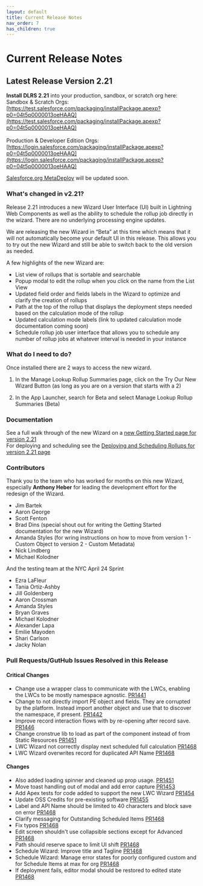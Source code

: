 ```yaml
---
layout: default
title: Current Release Notes
nav_order: 7
has_children: true
---
```


# Current Release Notes

## Latest Release Version 2.21
**Install DLRS 2.21** into your production, sandbox, or scratch org here:<br>
Sandbox & Scratch Orgs:
<br> [https://test.salesforce.com/packaging/installPackage.apexp?p0=04t5p0000013oeHAAQ](https://test.salesforce.com/packaging/installPackage.apexp?p0=04t5p0000013oeHAAQ)
<br><br>
Production & Developer Edition Orgs:
<br> [https://login.salesforce.com/packaging/installPackage.apexp?p0=04t5p0000013oeHAAQ](https://login.salesforce.com/packaging/installPackage.apexp?p0=04t5p0000013oeHAAQ)

[Salesforce.org MetaDeploy](https://install.salesforce.org/products/dlrs/latest) will be updated soon. 

### What's changed in v2.21?
Release 2.21 introduces a new Wizard User Interface (UI) built in Lightning Web Components as well as the ability to schedule the rollup job directly in the wizard. There are no underlying processing engine updates. 

We are releasing the new Wizard in “Beta” at this time which means that it will not automatically become your default UI in this release. This allows you to try out the new Wizard and still be able to switch back to the old version as needed. 

A few highlights of the new Wizard are: 
* List view of rollups that is sortable and searchable 
* Popup modal to edit the rollup when you click on the name from the List View
* Updated field order and fields labels in the Wizard to optimize and clarify the creation of rollups
* Path at the top of the rollup that displays the deployment steps needed based on the calculation mode of the rollup 
* Updated calculation mode labels (link to updated calculation mode documentation coming soon) 
* Schedule rollup job user interface that allows you to schedule any number of rollup jobs at whatever interval is needed in your instance 

### What do I need to do?
Once installed there are 2 ways to access the new wizard.
1. In the Manage Lookup Rollup Summaries page, click on the Try Our New Wizard Button (as long as you are on a version that starts with a 2)

2. In the App Launcher, search for Beta and select Manage Lookup Rollup Summaries (Beta) 


### Documentation
See a full walk through of the new Wizard on a [new Getting Started page for version 2.21](https://sfdo-community-sprints.github.io/DLRS-Documentation/User%20Guide/getting_started_v2_21.html)<br>
For deploying and scheduling see the [Deploying and Scheduling Rollups for version 2.21 page](https://sfdo-community-sprints.github.io/DLRS-Documentation/User%20Guide/scheduling_rollups_v2_21.html)

### Contributors
Thank you to the team who has worked for months on this new Wizard, especially **Anthony Heber** for leading the development effort for the redesign of the Wizard. 
* Jim Bartek
* Aaron George 
* Scott Fenton 
* Brad Dins (special shout out for writing the Getting Started documentation for the new Wizard) 
* Amanda Styles (for wring instructions on how to move from version 1 - Custom Object to version 2 - Custom Metadata) 
* Nick Lindberg 
* Michael Kolodner

And the testing team at the NYC April 24 Sprint 
* Ezra LaFleur
* Tania Ortiz-Ashby
* Jill Goldenberg
* Aaron Crossman
* Amanda Styles 
* Bryan Graves 
* Michael Kolodner
* Alexander Lapa 
* Emilie Mayoden
* Shari Carlson
* Jacky Nolan

### Pull Requests/GutHub Issues Resolved in this Release

#### Critical Changes
* Change use a wrapper class to communicate with the LWCs, enabling the LWCs to be mostly namespace agnostic. [PR1441](https://github.com/SFDO-Community/declarative-lookup-rollup-summaries/pull/1441)
* Change to not directly import PE object and fields. They are corrupted by the platform. Instead import another object and use that to discover the namespace, if present. [PR1442](https://github.com/SFDO-Community/declarative-lookup-rollup-summaries/pull/1442)
* Improve record interaction flows with by re-opening after record save. [PR1446](https://github.com/SFDO-Community/declarative-lookup-rollup-summaries/pull/1446)
* Change cronstrue lib to load as part of the component instead of from Static Resources [PR1451](https://github.com/SFDO-Community/declarative-lookup-rollup-summaries/pull/1451)
* LWC Wizard not correctly display next scheduled full calculation [PR1468](https://github.com/SFDO-Community/declarative-lookup-rollup-summaries/pull/1468)
* LWC Wizard overwrites record for duplicated API Name [PR1468](https://github.com/SFDO-Community/declarative-lookup-rollup-summaries/pull/1468)

#### Changes
* Also added loading spinner and cleaned up prop usage. [PR1451](https://github.com/SFDO-Community/declarative-lookup-rollup-summaries/pull/1451)
* Move toast handling out of modal and add error capture [PR1453](https://github.com/SFDO-Community/declarative-lookup-rollup-summaries/pull/1453)
* Add Apex tests for code added to support the new LWC Wizard [PR1454](https://github.com/SFDO-Community/declarative-lookup-rollup-summaries/pull/1454)
* Update OSS Credits for pre-existing software [PR1455](https://github.com/SFDO-Community/declarative-lookup-rollup-summaries/pull/1455)
* Label and API Name should be limited to 40 characters and block save on error [PR1468](https://github.com/SFDO-Community/declarative-lookup-rollup-summaries/pull/1468)
* Clarify messaging for Outstanding Scheduled Items [PR1468](https://github.com/SFDO-Community/declarative-lookup-rollup-summaries/pull/1468)
* Fix typos [PR1468](https://github.com/SFDO-Community/declarative-lookup-rollup-summaries/pull/1468)
* Edit screen shouldn't use collapsible sections except for Advanced [PR1468](https://github.com/SFDO-Community/declarative-lookup-rollup-summaries/pull/1468)
* Path should reserve space to limit UI shift [PR1468](https://github.com/SFDO-Community/declarative-lookup-rollup-summaries/pull/1468)
* Schedule Wizard: Improve title and Tagline [PR1468](https://github.com/SFDO-Community/declarative-lookup-rollup-summaries/pull/1468)
* Schedule Wizard: Manage error states for poorly configured custom and for Schedule Items at max for org [PR1468](https://github.com/SFDO-Community/declarative-lookup-rollup-summaries/pull/1468)
* If deployment fails, editor modal should be restored to edited state [PR1468](https://github.com/SFDO-Community/declarative-lookup-rollup-summaries/pull/1468)

